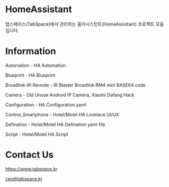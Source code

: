 # HomeAssistant
탭스페이스(TabSpace)에서 관리하는 홈어시스턴트(HomeAssistant) 프로젝트 모음입니다.

# Information
Automation - HA Automation

Blueprint - HA Blueprint

Broadlink-IR-Remote - IR Blaster Broadlink RM4 mini BASE64 code

Camera - Old Unuse Android IP Camera, Xiaomi Dafang Hack

Configuration - HA Configuration.yaml

Control_Smartphone - Hotel/Motel HA Lovelace UI/UX

Defination - Hotel/Motel HA Defination yaml file

Script - Hotel/Motel HA Script

# Contact Us
https://www.tabspace.kr

ceo@tabspace.kr
